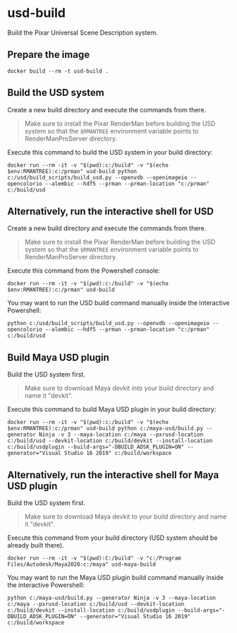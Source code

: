 # usd-build
Build the Pixar Universal Scene Description system.

## Prepare the image

    docker build --rm -t usd-build .

## Build the USD system

Create a new build directory and execute the commands from there.

> Make sure to install the Pixar RenderMan before building the USD system so that the `$RMANTREE` environment variable points to RenderManProServer directory.

Execute this command to build the USD system in your build directory:

    docker run --rm -it -v "$(pwd):c:/build" -v "$(echo $env:RMANTREE):c:/prman" usd-build python c:/usd/build_scripts/build_usd.py --openvdb --openimageio --opencolorio --alembic --hdf5 --prman --prman-location "c:/prman" c:/build/usd

## Alternatively, run the interactive shell for USD

Create a new build directory and execute the commands from there.

> Make sure to install the Pixar RenderMan before building the USD system so that the `$RMANTREE` environment variable points to RenderManProServer directory.

Execute this command from the Powershell console:

    docker run --rm -it -v "$(pwd):c:/build" -v "$(echo $env:RMANTREE):c:/prman" usd-build

You may want to run the USD build command manually inside the interactive Powershell:

    python c:/usd/build_scripts/build_usd.py --openvdb --openimageio --opencolorio --alembic --hdf5 --prman --prman-location "c:/prman" c:/build/usd

## Build Maya USD plugin

Build the USD system first.

> Make sure to download Maya devkit into your build directory and name it "devkit".

Execute this command to build Maya USD plugin in your build directory:

    docker run --rm -it -v "$(pwd):c:/build" -v "$(echo $env:RMANTREE):c:/prman" usd-build python c:/maya-usd/build.py --generator Ninja -v 3 --maya-location c:/maya --pxrusd-location c:/build/usd --devkit-location c:/build/devkit --install-location c:/build/usdplugin --build-args="-DBUILD_ADSK_PLUGIN=ON" --generator="Visual Studio 16 2019" c:/build/workspace

## Alternatively, run the interactive shell for Maya USD plugin

Build the USD system first.

> Make sure to download Maya devkit to your build directory and name it "devkit".

Execute this command from your build directory (USD system should be already built there).

    docker run --rm -it -v "$(pwd):C:/build" -v "c:/Program Files/Autodesk/Maya2020:c:/maya" usd-maya-build

You may want to run the Maya USD plugin build command manually inside the interactive Powershell:

    python c:/maya-usd/build.py --generator Ninja -v 3 --maya-location c:/maya --pxrusd-location c:/build/usd --devkit-location c:/build/devkit --install-location c:/build/usdplugin --build-args="-DBUILD_ADSK_PLUGIN=ON" --generator="Visual Studio 16 2019" c:/build/workspace
